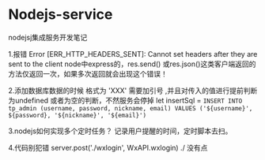 # Nodejs-service
nodejsj集成服务开发笔记

1.报错 Error [ERR_HTTP_HEADERS_SENT]: Cannot set headers after they are sent to the client
node中express的，res.send() 或res.json()这类客户端返回的方法仅返回一次，如果多次返回就会出现这个错误！


2.添加数据库数据的时候 格式为 'XXX' 需要加引号 ,并且对传入的值进行提前判断为undefined 或者为空的判断，不然服务会停掉
let insertSql = `INSERT INTO tp_admin (username, password, nickname, email) VALUES ('${username}', ${password}, '${nickname}', '${email}')`

3.nodejs如何实现多个定时任务？
记录用户提醒的时间，定时脚本去扫。

4.代码别犯错
server.post('./wxlogin', WxAPI.wxlogin)    ./   没有点